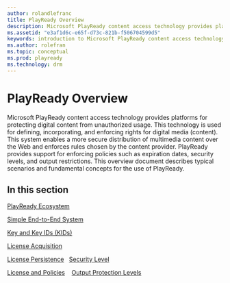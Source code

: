 ```yaml
---
author: rolandlefranc
title: PlayReady Overview
description: Microsoft PlayReady content access technology provides platforms for protecting digital content from unauthorized usage.
ms.assetid: "e3af1d6c-e65f-d73c-821b-f506704599d5"
keywords: introduction to Microsoft PlayReady content access technology
ms.author: rolefran
ms.topic: conceptual
ms.prod: playready
ms.technology: drm
---
```



# PlayReady Overview

Microsoft PlayReady content access technology provides platforms for protecting digital content from unauthorized usage. This technology is used for defining, incorporating, and enforcing rights for digital media (content). This system enables a more secure distribution of multimedia content over the Web and enforces rules chosen by the content provider. PlayReady provides support for enforcing policies such as expiration dates, security levels, and output restrictions. This overview document describes typical scenarios and fundamental concepts for the use of PlayReady.

## In this section

[PlayReady Ecosystem](ecosystem.md)

[Simple End-to-End System](simple-end-to-end-system.md)

[Key and Key IDs (KIDs)](key-and-key-ids-kids.md) 

[License Acquisition](license-acquisition.md) 

[License Persistence](license-persistence.md)
 
[Security Level](security-level.md)

[License and Policies](license-and-policies.md)
  
[Output Protection Levels](output-protection-levels.md)
